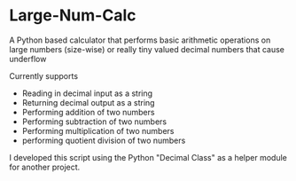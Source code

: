 # Large-Num-Calc
A Python based calculator that performs basic arithmetic operations on 
large numbers (size-wise) or really tiny valued decimal numbers that cause underflow

Currently supports 
  - Reading in decimal input as a string
  - Returning decimal output as a string
  - Performing addition of two numbers
  - Performing subtraction of two numbers
  - Performing multiplication of two numbers
  - performing quotient division of two numbers
  
I developed this script using the Python "Decimal Class" as a helper module for another project. 
